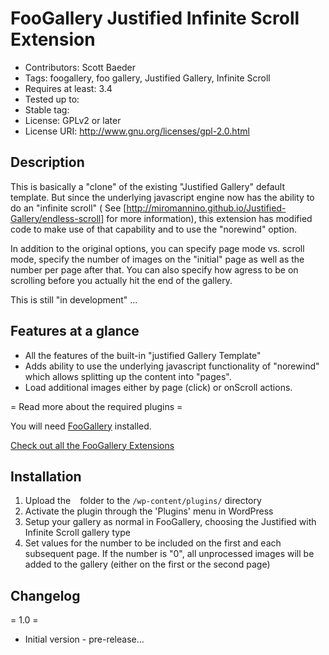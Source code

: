 FooGallery Justified Infinite Scroll Extension 
==============================================
* Contributors: Scott Baeder
* Tags: foogallery, foo gallery, Justified Gallery, Infinite Scroll
* Requires at least: 3.4
* Tested up to: 
* Stable tag: 
* License: GPLv2 or later
* License URI: http://www.gnu.org/licenses/gpl-2.0.html

Description
-----------

This is basically a "clone" of the existing "Justified Gallery" default template. But since
the underlying javascript engine now has the ability to do an "infinite scroll" (
See [http://miromannino.github.io/Justified-Gallery/endless-scroll] for more 
information), this extension has modified code to make use of that capability and to use the "norewind"
option.

In addition to the original options, you can specify page mode vs. scroll mode, specify the number of images on
the "initial" page as well as the number per page after that.  You can also specify how agress to be on scrolling
before you actually hit the end of the gallery.

This is still "in development" ...

Features at a glance
--------------------

* All the features of the built-in "justified Gallery Template"
* Adds ability to use the underlying javascript functionality of "norewind" which allows splitting up the content into "pages".
* Load additional images either by page (click) or onScroll actions.

= Read more about the required plugins =

You will need [FooGallery](http://wordpress.org/plugins/foogallery/) installed.

[Check out all the FooGallery Extensions](http://foo.gallery/)

Installation
------------

1. Upload the ` ` folder to the `/wp-content/plugins/` directory
1. Activate the plugin through the 'Plugins' menu in WordPress
1. Setup your gallery as normal in FooGallery, choosing the Justified with Infinite Scroll gallery type
1. Set values for the number to be included on the first and each subsequent page.  If the number is "0", 
all unprocessed images will be added to the gallery (either on the first or the second page)

Changelog
---------
= 1.0 =
* Initial version - pre-release...
